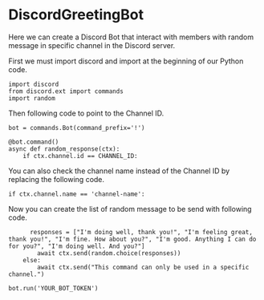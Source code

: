 # DiscordGreetingBot

Here we can create a Discord Bot that interact with members with random message in specific channel in the Discord server.

First we must import discord and import at the beginning of our Python code.
```
import discord
from discord.ext import commands
import random
```
Then following code to point to the Channel ID.
```
bot = commands.Bot(command_prefix='!')

@bot.command()
async def random_response(ctx):
    if ctx.channel.id == CHANNEL_ID:
```
You can also check the channel name instead of the Channel ID by replacing the following code.
```
if ctx.channel.name == 'channel-name':
```
Now you can create the list of random message to be send with following code.
```
      responses = ["I'm doing well, thank you!", "I'm feeling great, thank you!", "I'm fine. How about you?", "I'm good. Anything I can do for you?", "I'm doing well. And you?"]
        await ctx.send(random.choice(responses))
    else:
        await ctx.send("This command can only be used in a specific channel.")

bot.run('YOUR_BOT_TOKEN')
```

